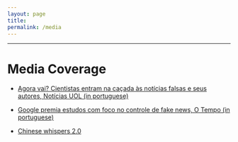 ```yaml
---
layout: page
title: 
permalink: /media
---
```


---

# Media Coverage

- [Agora vai? Cientistas entram na caçada às notícias falsas e seus autores, Notícias UOL (in portuguese)][1]

- [Google premia estudos com foco no controle de fake news, O Tempo (in portuguese)][2]

- [Chinese whispers 2.0][3]

[1]: https://web.archive.org/web/20190318181538/https://noticias.uol.com.br/tecnologia/noticias/redacao/2018/10/25/ficou-serio-cientistas-entram-na-briga-para-cacar-fake-news-e-seus-autores.htm

[2]: https://web.archive.org/web/20190318190702/https://www.otempo.com.br/capa/economia/google-premia-estudos-com-foco-no-controle-de-fake-news-1.2058878

[3]: https://web.archive.org/web/20190708120321/https://www.wcsj2019.eu/single-post/2019/07/05/Chinese-whispers-20